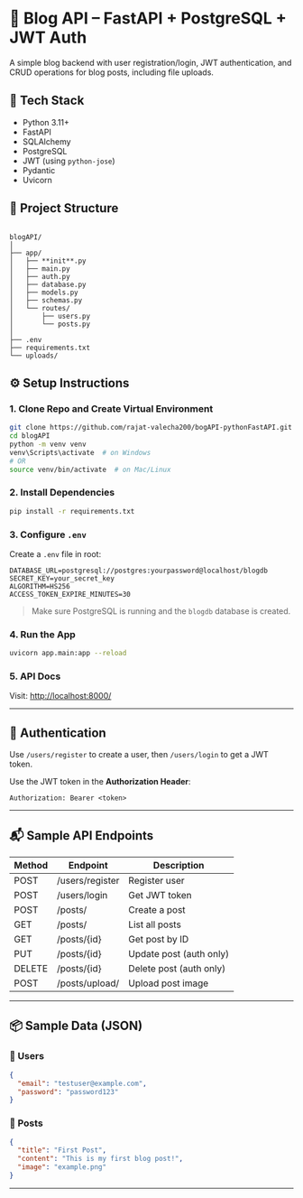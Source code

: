 ﻿# 📝 Blog API – FastAPI + PostgreSQL + JWT Auth

A simple blog backend with user registration/login, JWT authentication, and CRUD operations for blog posts, including file uploads.

## 🔧 Tech Stack

- Python 3.11+
- FastAPI
- SQLAlchemy
- PostgreSQL
- JWT (using `python-jose`)
- Pydantic
- Uvicorn

## 📁 Project Structure

```

blogAPI/
│
├── app/
│   ├── **init**.py
│   ├── main.py
│   ├── auth.py
│   ├── database.py
│   ├── models.py
│   ├── schemas.py
│   └── routes/
│       ├── users.py
│       └── posts.py
│
├── .env
├── requirements.txt
└── uploads/

````

## ⚙️ Setup Instructions

### 1. Clone Repo and Create Virtual Environment

```bash
git clone https://github.com/rajat-valecha200/bogAPI-pythonFastAPI.git
cd blogAPI
python -m venv venv
venv\Scripts\activate  # on Windows
# OR
source venv/bin/activate  # on Mac/Linux
````

### 2. Install Dependencies

```bash
pip install -r requirements.txt
```

### 3. Configure `.env`

Create a `.env` file in root:

```
DATABASE_URL=postgresql://postgres:yourpassword@localhost/blogdb
SECRET_KEY=your_secret_key
ALGORITHM=HS256
ACCESS_TOKEN_EXPIRE_MINUTES=30
```

> Make sure PostgreSQL is running and the `blogdb` database is created.

### 4. Run the App

```bash
uvicorn app.main:app --reload
```

### 5. API Docs

Visit: [http://localhost:8000/](http://localhost:8000/)

---

## 🔐 Authentication

Use `/users/register` to create a user, then `/users/login` to get a JWT token.

Use the JWT token in the **Authorization Header**:

```
Authorization: Bearer <token>
```

---

## 📬 Sample API Endpoints

| Method | Endpoint        | Description             |
| ------ | --------------- | ----------------------- |
| POST   | /users/register | Register user           |
| POST   | /users/login    | Get JWT token           |
| POST   | /posts/         | Create a post           |
| GET    | /posts/         | List all posts          |
| GET    | /posts/{id}     | Get post by ID          |
| PUT    | /posts/{id}     | Update post (auth only) |
| DELETE | /posts/{id}     | Delete post (auth only) |
| POST   | /posts/upload/  | Upload post image       |

---

## 📦 Sample Data (JSON)

### 👤 Users

```json
{
  "email": "testuser@example.com",
  "password": "password123"
}
```

### 📝 Posts

```json
{
  "title": "First Post",
  "content": "This is my first blog post!",
  "image": "example.png"
}
```

---
